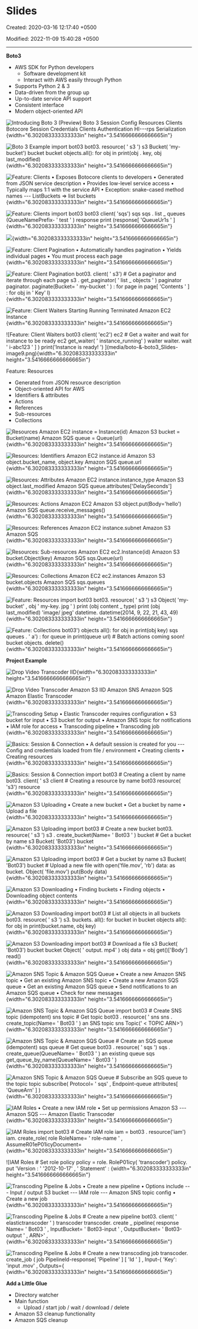 # Slides

Created: 2020-03-16 12:17:40 +0500

Modified: 2022-11-09 15:40:28 +0500

---

**Boto3**
-   AWS SDK for Python developers
    -   Software development kit
    -   Interact with AWS easily through Python
-   Supports Python 2 & 3
-   Data-driven from the group up
-   Up-to-date service API support
-   Consistent interface
-   Modern object-oriented API



![Introducing Boto 3 (Preview) Boto 3 Session Config Resources Clients Botocore Session Credentials Clients Authentication HI---rps Serialization ](media/boto-&-boto3_Slides-image1.png){width="6.302083333333333in" height="3.5416666666666665in"}

![Boto 3 Example import bot03 bot03. resource( ' s3 ') s3 Bucket( 'my-bucket') bucket bucket objects.all(): for obj in print(obj . key, obj last_modified) ](media/boto-&-boto3_Slides-image2.png){width="6.302083333333333in" height="3.5416666666666665in"}

![Feature: Clients • Exposes Botocore clients to developers • Generated from JSON service description • Provides low-level service access • Typically maps 1:1 with the service API • Exception: snake-cased method names --- ListBuckets => list buckets ](media/boto-&-boto3_Slides-image3.png){width="6.302083333333333in" height="3.5416666666666665in"}

![Feature: Clients import bot03 bot03 client( 'sqs') sqs sqs . list _ queues (QueueNamePrefix- ' test ' ) response print (response[ 'QueueUr1s ' ] ](media/boto-&-boto3_Slides-image4.png){width="6.302083333333333in" height="3.5416666666666665in"}

![](media/boto-&-boto3_Slides-image5.png){width="6.302083333333333in" height="3.5416666666666665in"}

![Feature: Client Pagination • Automatically handles pagination • Yields individual pages • You must process each page ](media/boto-&-boto3_Slides-image6.png){width="6.302083333333333in" height="3.5416666666666665in"}

![Feature: Client Pagination bot03. client( ' s3') # Get a paginator and iterate through each page s3 . get_paginator( ' list _ objects ' ) paginator paginator. paginate(Bucket= ' my-bucket ' ) : for page in page[ 'Contents ' ] : for obj in ' Key' l) ](media/boto-&-boto3_Slides-image7.png){width="6.302083333333333in" height="3.5416666666666665in"}

![Feature: Client Waiters Starting Running Terminated Amazon EC2 Instance ](media/boto-&-boto3_Slides-image8.png){width="6.302083333333333in" height="3.5416666666666665in"}

![Feature: Client Waiters bot03 client( 'ec2') ec2 # Get a waiter and wait for instance to be ready ec2 get_waiter( ' instance_running' ) waiter waiter. wait ' i-abc123 ' ] ) print('lnstance is ready! ') ](media/boto-&-boto3_Slides-image9.png){width="6.302083333333333in" height="3.5416666666666665in"}

Feature: Resources
-   Generated from JSON resource description
-   Object-oriented API for AWS
-   Identifiers & attributes
-   Actions
-   References
-   Sub-resources
-   Collections



![Resources Amazon EC2 instance = Instance(id) Amazon S3 bucket = Bucket(name) Amazon SQS queue = Queue(url) ](media/boto-&-boto3_Slides-image10.png){width="6.302083333333333in" height="3.5416666666666665in"}

![Resources: Identifiers Amazon EC2 instance.id Amazon S3 object.bucket_name, object.key Amazon SQS queue.url ](media/boto-&-boto3_Slides-image11.png){width="6.302083333333333in" height="3.5416666666666665in"}

![Resources: Attributes Amazon EC2 instance.instance_type Amazon S3 object.last_modified Amazon SQS queue.attributes['DelaySeconds'] ](media/boto-&-boto3_Slides-image12.png){width="6.302083333333333in" height="3.5416666666666665in"}

![Resources: Actions Amazon EC2 Amazon S3 object.put(Body='heIlo') Amazon SQS queue.receive_messages() ](media/boto-&-boto3_Slides-image13.png){width="6.302083333333333in" height="3.5416666666666665in"}

![Resources: References Amazon EC2 instance.subnet Amazon S3 Amazon SQS ](media/boto-&-boto3_Slides-image14.png){width="6.302083333333333in" height="3.5416666666666665in"}

![Resources: Sub-resources Amazon EC2 ec2.lnstance(id) Amazon S3 bucket.Object(key) Amazon SQS sqs.Queue(url) ](media/boto-&-boto3_Slides-image15.png){width="6.302083333333333in" height="3.5416666666666665in"}

![Resources: Collections Amazon EC2 ec2.instances Amazon S3 bucket.objects Amazon SQS sqs.queues ](media/boto-&-boto3_Slides-image16.png){width="6.302083333333333in" height="3.5416666666666665in"}

![Feature: Resources import bot03 bot03. resource( ' s3 ') s3 Object( 'my-bucket' , obj ' my-key. jpg ' ) print (obj content _ type) print (obj last_modified) 'image/ jpeg' datetime. datetime(2014, 9, 22, 21, 43, 49) ](media/boto-&-boto3_Slides-image17.png){width="6.302083333333333in" height="3.5416666666666665in"}

![Feature: Collections bot03') objects all(): for obj in print(obj key) sqs queues . ' a') : for queue in print(queue url) # Batch actions coming soon! bucket objects. delete() ](media/boto-&-boto3_Slides-image18.png){width="6.302083333333333in" height="3.5416666666666665in"}



**Project Example**

![Drop Video Transcoder IID ](media/boto-&-boto3_Slides-image19.png){width="6.302083333333333in" height="3.5416666666666665in"}

![Drop Video Transcoder Amazon S3 IID Amazon SNS Amazon SQS Amazon Elastic Transcoder ](media/boto-&-boto3_Slides-image20.png){width="6.302083333333333in" height="3.5416666666666665in"}



![Transcoding Setup • Elastic Transcoder requires configuration • S3 bucket for input • S3 bucket for output • Amazon SNS topic for notifications • IAM role for access • Transcoding pipeline • Transcoding job ](media/boto-&-boto3_Slides-image21.png){width="6.302083333333333in" height="3.5416666666666665in"}

![Basics: Session & Connection • A default session is created for you --- Config and credentials loaded from file / environment • Creating clients • Creating resources ](media/boto-&-boto3_Slides-image22.png){width="6.302083333333333in" height="3.5416666666666665in"}

![Basics: Session & Connection import bot03 # Creating a client by name bot03. client( ' s3 client # Creating a resource by name bot03 resource( 's3') resource ](media/boto-&-boto3_Slides-image23.png){width="6.302083333333333in" height="3.5416666666666665in"}

![Amazon S3 Uploading • Create a new bucket • Get a bucket by name • Upload a file ](media/boto-&-boto3_Slides-image24.png){width="6.302083333333333in" height="3.5416666666666665in"}

![Amazon S3 Uploading import bot03 # Create a new bucket bot03. resource( ' s3 ') s3 . create_bucket(Name= ' Bot03 ' ) bucket # Get a bucket by name s3 Bucket( 'Bot03') bucket ](media/boto-&-boto3_Slides-image25.png){width="6.302083333333333in" height="3.5416666666666665in"}

![Amazon S3 Uploading import bot03 # Get a bucket by name s3 Bucket( 'Bot03') bucket # Upload a new file with open('file.mov', 'rb') data: as bucket. Object( 'file.mov') put(Body data) ](media/boto-&-boto3_Slides-image26.png){width="6.302083333333333in" height="3.5416666666666665in"}

![Amazon S3 Downloading • Finding buckets • Finding objects • Downloading object contents ](media/boto-&-boto3_Slides-image27.png){width="6.302083333333333in" height="3.5416666666666665in"}

![Amazon S3 Downloading import bot03 # List all objects in all buckets bot03. resource( ' s3 ') s3. buckets. all(): for bucket in bucket objects all(): for obj in print(bucket.name, obj key) ](media/boto-&-boto3_Slides-image28.png){width="6.302083333333333in" height="3.5416666666666665in"}

![Amazon S3 Downloading import bot03 # Download a file s3 Bucket( 'Bot03') bucket bucket Object( ' output. mp4' ) obj data = obj get()['Body'] read() ](media/boto-&-boto3_Slides-image29.png){width="6.302083333333333in" height="3.5416666666666665in"}

![Amazon SNS Topic & Amazon SQS Queue • Create a new Amazon SNS topic • Get an existing Amazon SNS topic • Create a new Amazon SQS queue • Get an existing Amazon SQS queue • Send notifications to an Amazon SQS queue • Check for new messages ](media/boto-&-boto3_Slides-image30.png){width="6.302083333333333in" height="3.5416666666666665in"}

![Amazon SNS Topic & Amazon SQS Queue import bot03 # Create SNS topic (idempotent) sns topic # Get topic bot03 . resource( ' sns sns . create_topic(Name= ' Bot03 ' ) an SNS topic sns Topic(' < TOPIC ARN>') ](media/boto-&-boto3_Slides-image31.png){width="6.302083333333333in" height="3.5416666666666665in"}

![Amazon SNS Topic & Amazon SQS Queue # Create an SQS queue (idempotent) sqs queue # Get queue bot03 . resource( ' sqs ') sqs . create_queue(QueueName= ' Bot03 ' ) an existing queue sqs get_queue_by_name(QueueName= ' Bot03 ' ) ](media/boto-&-boto3_Slides-image32.png){width="6.302083333333333in" height="3.5416666666666665in"}

![Amazon SNS Topic & Amazon SQS Queue # Subscribe an SQS queue to the topic topic subscribe( Protocol= ' sqs' , Endpoint-queue attributes[ 'QueueArn' ] ) ](media/boto-&-boto3_Slides-image33.png){width="6.302083333333333in" height="3.5416666666666665in"}

![IAM Roles • Create a new IAM role • Set up permissions Amazon S3 --- Amazon SQS --- Amazon Elastic Transcoder ](media/boto-&-boto3_Slides-image34.png){width="6.302083333333333in" height="3.5416666666666665in"}

![IAM Roles import bot03 # Create IAM role iam = bot03 . resource('iam') iam. create_role( role RoleName= ' role-name ' , AssumeR01eP01icyDocument= ](media/boto-&-boto3_Slides-image35.png){width="6.302083333333333in" height="3.5416666666666665in"}

![IAM Roles # Set role policy policy = role. RoleP01icy( 'transcoder') policy. put 'Version : ' '2012-10-17' , ' Statement' : [ ](media/boto-&-boto3_Slides-image36.png){width="6.302083333333333in" height="3.5416666666666665in"}

![Transcoding Pipeline & Jobs • Create a new pipeline • Options include --- Input / output S3 bucket --- IAM role --- Amazon SNS topic config • Create a new job ](media/boto-&-boto3_Slides-image37.png){width="6.302083333333333in" height="3.5416666666666665in"}

![Transcoding Pipeline & Jobs # Create a new pipeline bot03. client( ' elastictranscoder ' ) transcoder transcoder. create _ pipeline( response Name= ' Bot03 ' , InputBucket= ' Bot03-input ' , OutputBucket= ' Bot03-output ' , ARN>' , ](media/boto-&-boto3_Slides-image38.png){width="6.302083333333333in" height="3.5416666666666665in"}

![Transcoding Pipeline & Jobs # Create a new transcoding job transcoder. create_job ( job Pipelineld-response[ 'Pipeline' ] [ 'Id ' ] , Input-{ 'Key': 'input .mov' , Outputs={ ](media/boto-&-boto3_Slides-image39.png){width="6.302083333333333in" height="3.5416666666666665in"}



**Add a Little Glue**
-   Directory watcher
-   Main function
    -   Upload / start job / wait / download / delete
-   Amazon S3 cleanup functionality
-   Amazon SQS cleanup







































